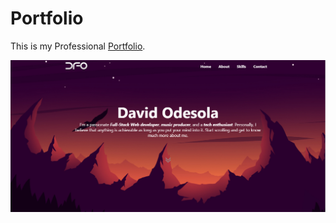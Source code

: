 # Portfolio
This is my Professional [Portfolio](https://dodesola.herokuapp.com/).

![](screenshot.png)